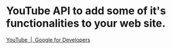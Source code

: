 # YouTube API to add some of it's functionalities to your web site.


[YouTube  |  Google for Developers](https://developers.google.com/youtube?hl=es-419)
